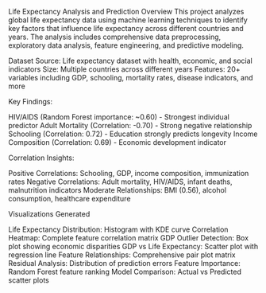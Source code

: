 Life Expectancy Analysis and Prediction
Overview
This project analyzes global life expectancy data using machine learning techniques to identify key factors that influence life expectancy across different countries and years. The analysis includes comprehensive data preprocessing, exploratory data analysis, feature engineering, and predictive modeling.


Dataset
Source: Life expectancy dataset with health, economic, and social indicators
Size: Multiple countries across different years
Features: 20+ variables including GDP, schooling, mortality rates, disease indicators, and more

Key Findings:

HIV/AIDS (Random Forest importance: ~0.60) - Strongest individual predictor
Adult Mortality (Correlation: -0.70) - Strong negative relationship
Schooling (Correlation: 0.72) - Education strongly predicts longevity
Income Composition (Correlation: 0.69) - Economic development indicator

Correlation Insights:

Positive Correlations: Schooling, GDP, income composition, immunization rates
Negative Correlations: Adult mortality, HIV/AIDS, infant deaths, malnutrition indicators
Moderate Relationships: BMI (0.56), alcohol consumption, healthcare expenditure

Visualizations Generated

Life Expectancy Distribution: Histogram with KDE curve
Correlation Heatmap: Complete feature correlation matrix
GDP Outlier Detection: Box plot showing economic disparities
GDP vs Life Expectancy: Scatter plot with regression line
Feature Relationships: Comprehensive pair plot matrix
Residual Analysis: Distribution of prediction errors
Feature Importance: Random Forest feature ranking
Model Comparison: Actual vs Predicted scatter plots
